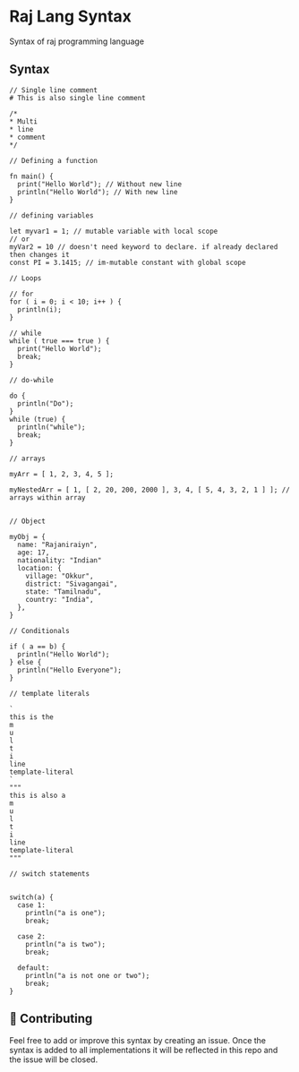 # Raj Lang Syntax
Syntax of raj programming language

## Syntax

```raj
// Single line comment
# This is also single line comment

/*
* Multi
* line
* comment
*/

// Defining a function

fn main() {
  print("Hello World"); // Without new line
  println("Hello World"); // With new line
}

// defining variables

let myvar1 = 1; // mutable variable with local scope
// or
myVar2 = 10 // doesn't need keyword to declare. if already declared then changes it
const PI = 3.1415; // im-mutable constant with global scope

// Loops

// for
for ( i = 0; i < 10; i++ ) {
  println(i);
}

// while
while ( true === true ) {
  print("Hello World");
  break;
}

// do-while

do {
  println("Do");
}
while (true) {
  println("while");
  break;
}

// arrays

myArr = [ 1, 2, 3, 4, 5 ];

myNestedArr = [ 1, [ 2, 20, 200, 2000 ], 3, 4, [ 5, 4, 3, 2, 1 ] ]; // arrays within array


// Object

myObj = {
  name: "Rajaniraiyn",
  age: 17,
  nationality: "Indian"
  location: {
    village: "Okkur",
    district: "Sivagangai",
    state: "Tamilnadu",
    country: "India",
  },
}

// Conditionals

if ( a == b) {
  println("Hello World");
} else {
  println("Hello Everyone");
}

// template literals

`
this is the 
m
u
l
t
i
line
template-literal
`
"""
this is also a 
m
u
l
t
i
line
template-literal
"""

// switch statements


switch(a) {
  case 1:
    println("a is one");
    break;
    
  case 2:
    println("a is two");
    break;
    
  default:
    println("a is not one or two");
    break;
}
```

## 🤝 Contributing

  Feel free to add or improve this syntax by creating an issue.
  Once the syntax is added to all implementations it will be reflected in this repo and the issue will be closed.
